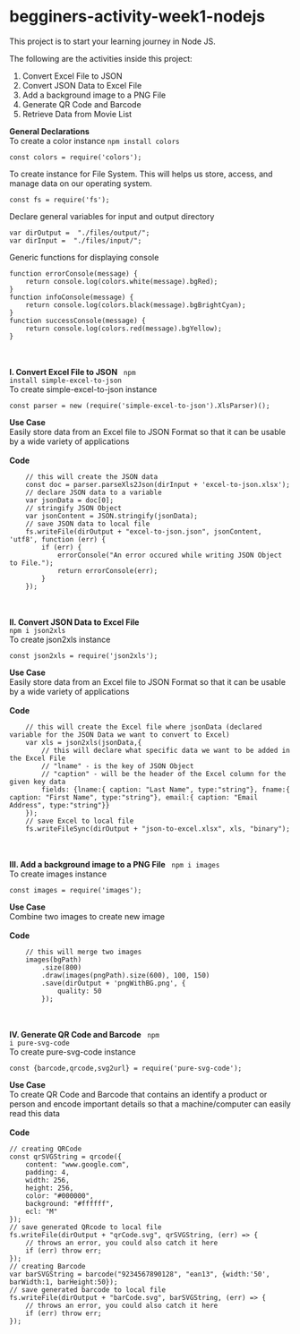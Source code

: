 # begginers-activity-week1-nodejs
This project is to start your learning journey in Node JS. 

The following are the activities inside this project:  
1. Convert Excel File to JSON 
2. Convert JSON Data to Excel File 
3. Add a background image to a PNG File 
4. Generate QR Code and Barcode 
5. Retrieve Data from Movie List

**General Declarations**
<br>To create a color instance <code>npm install colors</code>
```
const colors = require('colors');
```
To create instance for File System. This will helps us store, access, and manage data on our operating system.
```
const fs = require('fs');
```
Declare general variables for input and output directory

```
var dirOutput =  "./files/output/";
var dirInput =  "./files/input/";
```

Generic functions for displaying console
```
function errorConsole(message) {
    return console.log(colors.white(message).bgRed);
}
function infoConsole(message) {
    return console.log(colors.black(message).bgBrightCyan);
}
function successConsole(message) {
    return console.log(colors.red(message).bgYellow);
}
```

<br><br>**I. Convert Excel File to JSON** <code> npm install simple-excel-to-json</code>
<br>To create simple-excel-to-json instance
```
const parser = new (require('simple-excel-to-json').XlsParser)();
```
**Use Case**
<br>Easily store data from an Excel file to JSON Format so that it can be usable by a wide variety of applications
<br><br>**Code**
```
    // this will create the JSON data
    const doc = parser.parseXls2Json(dirInput + 'excel-to-json.xlsx');
    // declare JSON data to a variable
    var jsonData = doc[0];
    // stringify JSON Object
    var jsonContent = JSON.stringify(jsonData);
    // save JSON data to local file
    fs.writeFile(dirOutput + "excel-to-json.json", jsonContent, 'utf8', function (err) {
        if (err) {
            errorConsole("An error occured while writing JSON Object to File.");
            return errorConsole(err);
        }
    });
```

<br><br>**II. Convert JSON Data to Excel File** <code> npm i json2xls </code>
<br>To create json2xls instance
```
const json2xls = require('json2xls');
```
**Use Case**
<br>Easily store data from an Excel file to JSON Format so that it can be usable by a wide variety of applications
<br><br>**Code**
```
    // this will create the Excel file where jsonData (declared variable for the JSON Data we want to convert to Excel)
    var xls = json2xls(jsonData,{
        // this will declare what specific data we want to be added in the Excel File
        // "lname" - is the key of JSON Object
        // "caption" - will be the header of the Excel column for the given key data
        fields: {lname:{ caption: "Last Name", type:"string"}, fname:{ caption: "First Name", type:"string"}, email:{ caption: "Email Address", type:"string"}}
    });
    // save Excel to local file
    fs.writeFileSync(dirOutput + "json-to-excel.xlsx", xls, "binary");
```

<br><br>**III. Add a background image to a PNG File** <code> npm i images </code>
<br>To create images instance
```
const images = require('images');
```
**Use Case**
<br>Combine two images to create new image
<br><br>**Code**
```
    // this will merge two images
    images(bgPath)
        .size(800)
        .draw(images(pngPath).size(600), 100, 150)
        .save(dirOutput + 'pngWithBG.png', {
            quality: 50
        });
```

<br><br>**IV. Generate QR Code and Barcode** <code> npm i pure-svg-code </code>
<br>To create pure-svg-code instance
```
const {barcode,qrcode,svg2url} = require('pure-svg-code');
```
**Use Case**
<br>To create QR Code and Barcode that contains an identify a product or person and encode important details so that a machine/computer can easily read this data
<br><br>**Code**
```
// creating QRCode
const qrSVGString = qrcode({
    content: "www.google.com",
    padding: 4,
    width: 256,
    height: 256,
    color: "#000000",
    background: "#ffffff",
    ecl: "M"    
});
// save generated QRcode to local file
fs.writeFile(dirOutput + "qrCode.svg", qrSVGString, (err) => {  
    // throws an error, you could also catch it here
    if (err) throw err;
});
// creating Barcode
var barSVGString = barcode("9234567890128", "ean13", {width:'50', barWidth:1, barHeight:50});
// save generated barcode to local file
fs.writeFile(dirOutput + "barCode.svg", barSVGString, (err) => {  
    // throws an error, you could also catch it here
    if (err) throw err;
});
```
